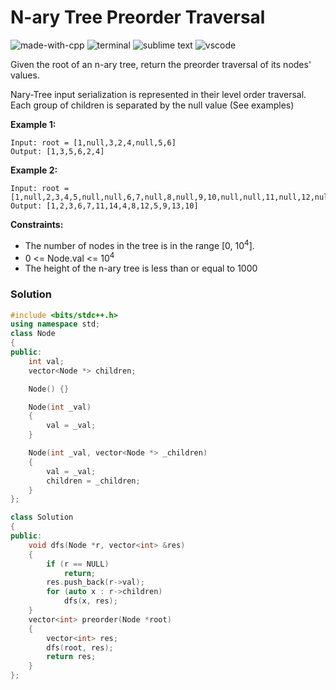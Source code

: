 # N-ary Tree Preorder Traversal
![made-with-cpp](https://img.shields.io/badge/Made%20with-C++-007396.svg)
![terminal](https://img.shields.io/badge/Windows%20Terminal-4D4D4D?logo=windows%20terminal&logoColor=white)
![sublime text](https://img.shields.io/badge/sublime_text-%23575757.svg?logo=sublime-text&logoColor=important)
![vscode](https://img.shields.io/badge/Visual_Studio_Code-0078D4?logo=visual%20studio%20code&logoColor=white)

Given the root of an n-ary tree, return the preorder traversal of its nodes' values.

Nary-Tree input serialization is represented in their level order traversal. Each group of children is separated by the null value (See examples)

__Example 1:__
```
Input: root = [1,null,3,2,4,null,5,6]
Output: [1,3,5,6,2,4]
```

__Example 2:__
```
Input: root = [1,null,2,3,4,5,null,null,6,7,null,8,null,9,10,null,null,11,null,12,null,13,null,null,14]
Output: [1,2,3,6,7,11,14,4,8,12,5,9,13,10]
```

__Constraints:__
- The number of nodes in the tree is in the range [0, 10<sup>4</sup>].
- 0 <= Node.val <= 10<sup>4</sup>
- The height of the n-ary tree is less than or equal to 1000


### Solution
```cpp
#include <bits/stdc++.h>
using namespace std;
class Node
{
public:
    int val;
    vector<Node *> children;

    Node() {}

    Node(int _val)
    {
        val = _val;
    }

    Node(int _val, vector<Node *> _children)
    {
        val = _val;
        children = _children;
    }
};

class Solution
{
public:
    void dfs(Node *r, vector<int> &res)
    {
        if (r == NULL)
            return;
        res.push_back(r->val);
        for (auto x : r->children)
            dfs(x, res);
    }
    vector<int> preorder(Node *root)
    {
        vector<int> res;
        dfs(root, res);
        return res;
    }
};
```